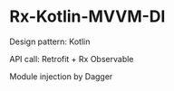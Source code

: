 # Rx-Kotlin-MVVM-DI
Design pattern: Kotlin

API call: Retrofit + Rx Observable

Module injection by Dagger
